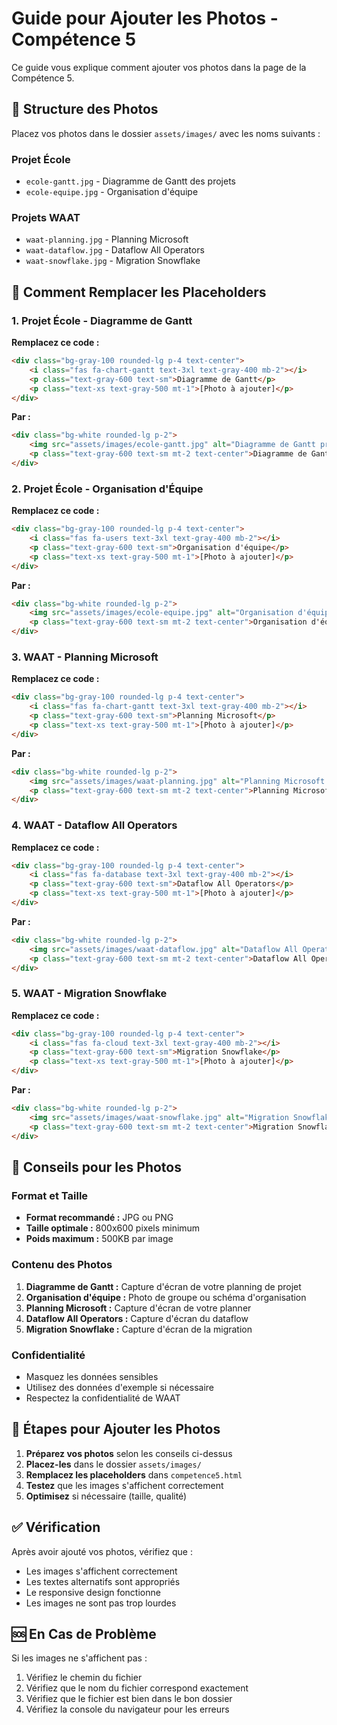 # Guide pour Ajouter les Photos - Compétence 5

Ce guide vous explique comment ajouter vos photos dans la page de la Compétence 5.

## 📁 Structure des Photos

Placez vos photos dans le dossier `assets/images/` avec les noms suivants :

### Projet École
- `ecole-gantt.jpg` - Diagramme de Gantt des projets
- `ecole-equipe.jpg` - Organisation d'équipe

### Projets WAAT
- `waat-planning.jpg` - Planning Microsoft
- `waat-dataflow.jpg` - Dataflow All Operators
- `waat-snowflake.jpg` - Migration Snowflake

## 🔧 Comment Remplacer les Placeholders

### 1. Projet École - Diagramme de Gantt

**Remplacez ce code :**
```html
<div class="bg-gray-100 rounded-lg p-4 text-center">
    <i class="fas fa-chart-gantt text-3xl text-gray-400 mb-2"></i>
    <p class="text-gray-600 text-sm">Diagramme de Gantt</p>
    <p class="text-xs text-gray-500 mt-1">[Photo à ajouter]</p>
</div>
```

**Par :**
```html
<div class="bg-white rounded-lg p-2">
    <img src="assets/images/ecole-gantt.jpg" alt="Diagramme de Gantt projet école" class="w-full h-auto rounded-lg">
    <p class="text-gray-600 text-sm mt-2 text-center">Diagramme de Gantt</p>
</div>
```

### 2. Projet École - Organisation d'Équipe

**Remplacez ce code :**
```html
<div class="bg-gray-100 rounded-lg p-4 text-center">
    <i class="fas fa-users text-3xl text-gray-400 mb-2"></i>
    <p class="text-gray-600 text-sm">Organisation d'équipe</p>
    <p class="text-xs text-gray-500 mt-1">[Photo à ajouter]</p>
</div>
```

**Par :**
```html
<div class="bg-white rounded-lg p-2">
    <img src="assets/images/ecole-equipe.jpg" alt="Organisation d'équipe projet école" class="w-full h-auto rounded-lg">
    <p class="text-gray-600 text-sm mt-2 text-center">Organisation d'équipe</p>
</div>
```

### 3. WAAT - Planning Microsoft

**Remplacez ce code :**
```html
<div class="bg-gray-100 rounded-lg p-4 text-center">
    <i class="fas fa-chart-gantt text-3xl text-gray-400 mb-2"></i>
    <p class="text-gray-600 text-sm">Planning Microsoft</p>
    <p class="text-xs text-gray-500 mt-1">[Photo à ajouter]</p>
</div>
```

**Par :**
```html
<div class="bg-white rounded-lg p-2">
    <img src="assets/images/waat-planning.jpg" alt="Planning Microsoft WAAT" class="w-full h-auto rounded-lg">
    <p class="text-gray-600 text-sm mt-2 text-center">Planning Microsoft</p>
</div>
```

### 4. WAAT - Dataflow All Operators

**Remplacez ce code :**
```html
<div class="bg-gray-100 rounded-lg p-4 text-center">
    <i class="fas fa-database text-3xl text-gray-400 mb-2"></i>
    <p class="text-gray-600 text-sm">Dataflow All Operators</p>
    <p class="text-xs text-gray-500 mt-1">[Photo à ajouter]</p>
</div>
```

**Par :**
```html
<div class="bg-white rounded-lg p-2">
    <img src="assets/images/waat-dataflow.jpg" alt="Dataflow All Operators WAAT" class="w-full h-auto rounded-lg">
    <p class="text-gray-600 text-sm mt-2 text-center">Dataflow All Operators</p>
</div>
```

### 5. WAAT - Migration Snowflake

**Remplacez ce code :**
```html
<div class="bg-gray-100 rounded-lg p-4 text-center">
    <i class="fas fa-cloud text-3xl text-gray-400 mb-2"></i>
    <p class="text-gray-600 text-sm">Migration Snowflake</p>
    <p class="text-xs text-gray-500 mt-1">[Photo à ajouter]</p>
</div>
```

**Par :**
```html
<div class="bg-white rounded-lg p-2">
    <img src="assets/images/waat-snowflake.jpg" alt="Migration Snowflake WAAT" class="w-full h-auto rounded-lg">
    <p class="text-gray-600 text-sm mt-2 text-center">Migration Snowflake</p>
</div>
```

## 📸 Conseils pour les Photos

### Format et Taille
- **Format recommandé :** JPG ou PNG
- **Taille optimale :** 800x600 pixels minimum
- **Poids maximum :** 500KB par image

### Contenu des Photos
1. **Diagramme de Gantt :** Capture d'écran de votre planning de projet
2. **Organisation d'équipe :** Photo de groupe ou schéma d'organisation
3. **Planning Microsoft :** Capture d'écran de votre planner
4. **Dataflow All Operators :** Capture d'écran du dataflow
5. **Migration Snowflake :** Capture d'écran de la migration

### Confidentialité
- Masquez les données sensibles
- Utilisez des données d'exemple si nécessaire
- Respectez la confidentialité de WAAT

## 🚀 Étapes pour Ajouter les Photos

1. **Préparez vos photos** selon les conseils ci-dessus
2. **Placez-les** dans le dossier `assets/images/`
3. **Remplacez les placeholders** dans `competence5.html`
4. **Testez** que les images s'affichent correctement
5. **Optimisez** si nécessaire (taille, qualité)

## ✅ Vérification

Après avoir ajouté vos photos, vérifiez que :
- Les images s'affichent correctement
- Les textes alternatifs sont appropriés
- Le responsive design fonctionne
- Les images ne sont pas trop lourdes

## 🆘 En Cas de Problème

Si les images ne s'affichent pas :
1. Vérifiez le chemin du fichier
2. Vérifiez que le nom du fichier correspond exactement
3. Vérifiez que le fichier est bien dans le bon dossier
4. Vérifiez la console du navigateur pour les erreurs
